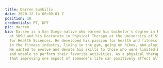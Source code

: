 ```yaml
---
title: Darren Sumbillo
date: 2020-12-14 00:00:01 Z
position: 18
credentials: PT, DPT
pic: darren
bio: Darren is a San Diego native who earned his bachelor's degree in Kinesiology
  at SDSU and his Doctorate in Physical Therapy at the University of St. Augustine
  for Health Sciences. He developed his passion for health and fitness while working
  in the fitness industry, living in the gym, going on hikes, and playing basketball.
  He wanted to evolve and devote his skills to those who were limited by injuries
  and unable to perform their favorite activities. As a physical therapist, he believes
  that improving one aspect of someone’s life can positively affect all others.
---
```


